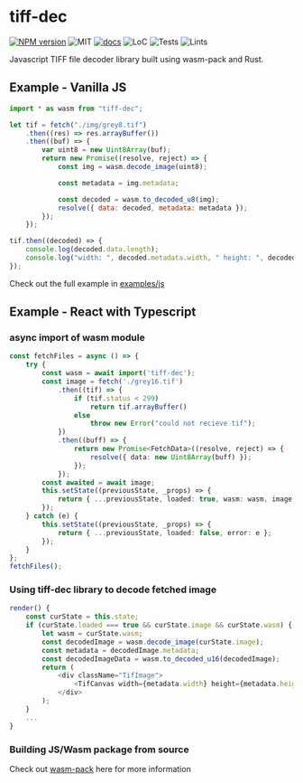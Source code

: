 # tiff-dec

[![NPM version][npm-image]][cl] ![MIT][li] [![docs][di]][dl] ![LoC][lo] ![Tests][btl] ![Lints][bll]

[npm-image]: https://img.shields.io/npm/v/tiff-dec.svg
[cl]: https://www.npmjs.com/package/tiff-dec

[li]: https://img.shields.io/crates/l/specs.svg?maxAge=2592000

[di]: https://img.shields.io/badge/doc-s-blue
[dl]: https://schweeble.github.io/tiff-dec/

[lo]: https://tokei.rs/b1/github/Schweeble/tiff-dec?category=code

[btl]: https://schweeble.github.io/tiff-dec/workflows/unit-tests/badge.svg
[bll]: https://schweeble.github.io/tiff-dec/workflows/lints/badge.svg


Javascript TIFF file decoder library built using wasm-pack and Rust.

## Example - Vanilla JS

```javascript
import * as wasm from "tiff-dec";

let tif = fetch("./img/grey8.tif")
    .then((res) => res.arrayBuffer())
    .then((buf) => {
        var uint8 = new Uint8Array(buf);
        return new Promise((resolve, reject) => {
            const img = wasm.decode_image(uint8);

            const metadata = img.metadata;

            const decoded = wasm.to_decoded_u8(img);
            resolve({ data: decoded, metadata: metadata });
        });
    });

tif.then((decoded) => {
    console.log(decoded.data.length);
    console.log("width: ", decoded.metadata.width, " height: ", decoded.metadata.height);
});
```

Check out the full example in [examples/js](https://github.com/Schweeble/tiff-dec/tree/main/examples/js)


## Example - React with Typescript

### async import of wasm module
```typescript
const fetchFiles = async () => {
    try {
        const wasm = await import('tiff-dec');
        const image = fetch('./grey16.tif')
            .then((tif) => {
                if (tif.status < 299)
                    return tif.arrayBuffer()
                else
                    throw new Error("could not recieve tif");
            })
            .then((buff) => {
                return new Promise<FetchData>((resolve, reject) => {
                    resolve({ data: new Uint8Array(buff) });
                });
            });
        const awaited = await image;
        this.setState((previousState, _props) => {
            return { ...previousState, loaded: true, wasm: wasm, image: awaited.data, error: undefined };
        });
    } catch (e) {
        this.setState((previousState, _props) => {
            return { ...previousState, loaded: false, error: e };
        });
    }
};
fetchFiles();
```

### Using tiff-dec library to decode fetched image
```typescript
render() {
    const curState = this.state;
    if (curState.loaded === true && curState.image && curState.wasm) {
        let wasm = curState.wasm;
        const decodedImage = wasm.decode_image(curState.image);
        const metadata = decodedImage.metadata;
        const decodedImageData = wasm.to_decoded_u16(decodedImage);
        return (
            <div className="TifImage">
                <TifCanvas width={metadata.width} height={metadata.height} image={decodedImageData} />
            </div>
        );
    }
    ...
}
```




### Building JS/Wasm package from source

Check out [wasm-pack](https://github.com/rustwasm/wasm-pack) here for more information
